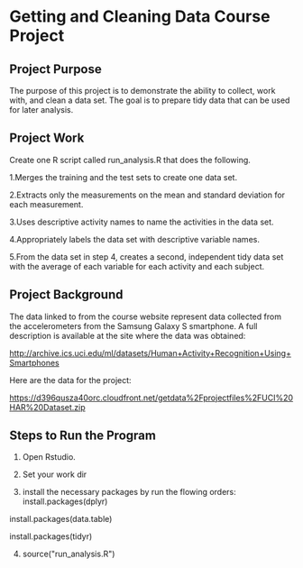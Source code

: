 # Getting and Cleaning Data Course Project

## Project Purpose

The purpose of this project is to demonstrate the ability to collect, work with, and clean a data set. The goal is to prepare tidy data that can be used for later analysis.

## Project Work

Create one R script called run_analysis.R that does the following.

1.Merges the training and the test sets to create one data set.

2.Extracts only the measurements on the mean and standard deviation for each measurement.

3.Uses descriptive activity names to name the activities in the data set.

4.Appropriately labels the data set with descriptive variable names.

5.From the data set in step 4, creates a second, independent tidy data set with the average of each variable for each activity and each subject.

## Project Background

The data linked to from the course website represent data collected from the accelerometers from the Samsung Galaxy S smartphone. A full description is available at the site where the data was obtained:

http://archive.ics.uci.edu/ml/datasets/Human+Activity+Recognition+Using+Smartphones

Here are the data for the project:

https://d396qusza40orc.cloudfront.net/getdata%2Fprojectfiles%2FUCI%20HAR%20Dataset.zip

## Steps to Run the Program

1. Open Rstudio.

2. Set your work dir

3. install the necessary packages by run the flowing orders:
install.packages(dplyr)

install.packages(data.table)

install.packages(tidyr)

4. source("run_analysis.R")


